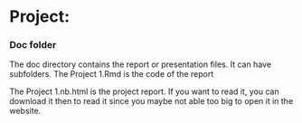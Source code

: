 # Project: 
### Doc folder

The doc directory contains the report or presentation files. It can have subfolders.
The Project 1.Rmd is the code of the report

The Project 1.nb.html is the project report. If you want to read it, you can download it then to read it since you maybe not able too big to open it in the website.
